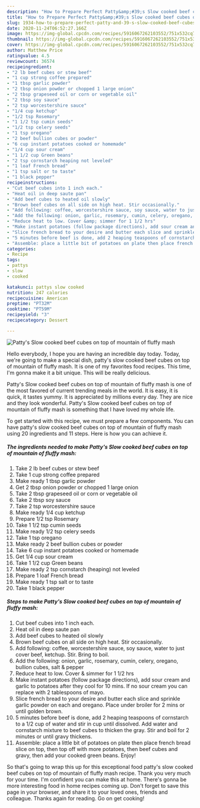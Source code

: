 ```yaml
---
description: "How to Prepare Perfect Patty&amp;#39;s Slow cooked beef cubes on top of mountain of fluffy mash"
title: "How to Prepare Perfect Patty&amp;#39;s Slow cooked beef cubes on top of mountain of fluffy mash"
slug: 1934-how-to-prepare-perfect-patty-and-39-s-slow-cooked-beef-cubes-on-top-of-mountain-of-fluffy-mash
date: 2020-11-24T06:52:27.166Z
image: https://img-global.cpcdn.com/recipes/5916067262103552/751x532cq70/pattys-slow-cooked-beef-cubes-on-top-of-mountain-of-fluffy-mash-recipe-main-photo.jpg
thumbnail: https://img-global.cpcdn.com/recipes/5916067262103552/751x532cq70/pattys-slow-cooked-beef-cubes-on-top-of-mountain-of-fluffy-mash-recipe-main-photo.jpg
cover: https://img-global.cpcdn.com/recipes/5916067262103552/751x532cq70/pattys-slow-cooked-beef-cubes-on-top-of-mountain-of-fluffy-mash-recipe-main-photo.jpg
author: Matthew Price
ratingvalue: 4.5
reviewcount: 36574
recipeingredient:
- "2 lb beef cubes or stew beef"
- "1 cup strong coffee prepared"
- "1 tbsp garlic powder"
- "2 tbsp onion powder or chopped 1 large onion"
- "2 tbsp grapeseed oil or corn or vegetable oil"
- "2 tbsp soy sauce"
- "2 tsp worcestershire sauce"
- "1/4 cup ketchup"
- "1/2 tsp Rosemary"
- "1 1/2 tsp cumin seeds"
- "1/2 tsp celery seeds"
- "1 tsp oregano"
- "2 beef bullion cubes or powder"
- "6 cup instant potatoes cooked or homemade"
- "1/4 cup sour cream"
- "1 1/2 cup Green beans"
- "2 tsp cornstarch heaping not leveled"
- "1 loaf French bread"
- "1 tsp salt or to taste"
- "1 black pepper"
recipeinstructions:
- "Cut beef cubes into 1 inch each."
- "Heat oil in deep saute pan"
- "Add beef cubes to heated oil slowly"
- "Brown beef cubes on all side on high heat. Stir occasionally."
- "Add following: coffee, worcestershire sauce, soy sauce, water to just cover beef, ketchup. Stir. Bring to boil."
- "Add the following: onion, garlic, rosemary, cumin, celery, oregano, bullion cubes, salt &amp; pepper"
- "Reduce heat to low. Cover &amp; simmer for 1 1/2 hrs"
- "Make instant potatoes (follow package directions), add sour cream and garlic to potatoes after they cool for 10 mins. If no sour cream you can replace with 2 tablespoons of mayo."
- "Slice french bread to your desire and butter each slice and sprinkle garlic powder on each and oregano. Place under broiler for 2 mins or until golden brown."
- "5 minutes before beef is done, add 2 heaping teaspoons of cornstarch to a 1/2 cup of water and stir in cup until dissolved. Add water and cornstarch mixture to beef cubes to thicken the gray. Stir and boil for 2 minutes or until gravy thickens."
- "Assemble: place a little bit of potatoes on plate then place french bread slice on top, then top off with more potatoes, then beef cubes and gravy, then add your cooked green beans. Enjoy!"
categories:
- Recipe
tags:
- pattys
- slow
- cooked

katakunci: pattys slow cooked 
nutrition: 247 calories
recipecuisine: American
preptime: "PT32M"
cooktime: "PT59M"
recipeyield: "3"
recipecategory: Dessert

---
```



![Patty&#39;s Slow cooked beef cubes on top of mountain of fluffy mash](https://img-global.cpcdn.com/recipes/5916067262103552/751x532cq70/pattys-slow-cooked-beef-cubes-on-top-of-mountain-of-fluffy-mash-recipe-main-photo.jpg)

Hello everybody, I hope you are having an incredible day today. Today, we're going to make a special dish, patty&#39;s slow cooked beef cubes on top of mountain of fluffy mash. It is one of my favorites food recipes. This time, I'm gonna make it a bit unique. This will be really delicious.

Patty&#39;s Slow cooked beef cubes on top of mountain of fluffy mash is one of the most favored of current trending meals in the world. It is easy, it is quick, it tastes yummy. It is appreciated by millions every day. They are nice and they look wonderful. Patty&#39;s Slow cooked beef cubes on top of mountain of fluffy mash is something that I have loved my whole life.




To get started with this recipe, we must prepare a few components. You can have patty&#39;s slow cooked beef cubes on top of mountain of fluffy mash using 20 ingredients and 11 steps. Here is how you can achieve it.

<!--inarticleads1-->

##### The ingredients needed to make Patty&#39;s Slow cooked beef cubes on top of mountain of fluffy mash:

1. Take 2 lb beef cubes or stew beef
1. Take 1 cup strong coffee prepared
1. Make ready 1 tbsp garlic powder
1. Get 2 tbsp onion powder or chopped 1 large onion
1. Take 2 tbsp grapeseed oil or corn or vegetable oil
1. Take 2 tbsp soy sauce
1. Take 2 tsp worcestershire sauce
1. Make ready 1/4 cup ketchup
1. Prepare 1/2 tsp Rosemary
1. Take 1 1/2 tsp cumin seeds
1. Make ready 1/2 tsp celery seeds
1. Take 1 tsp oregano
1. Make ready 2 beef bullion cubes or powder
1. Take 6 cup instant potatoes cooked or homemade
1. Get 1/4 cup sour cream
1. Take 1 1/2 cup Green beans
1. Make ready 2 tsp cornstarch (heaping) not leveled
1. Prepare 1 loaf French bread
1. Make ready 1 tsp salt or to taste
1. Take 1 black pepper




<!--inarticleads2-->

##### Steps to make Patty&#39;s Slow cooked beef cubes on top of mountain of fluffy mash:

1. Cut beef cubes into 1 inch each.
1. Heat oil in deep saute pan
1. Add beef cubes to heated oil slowly
1. Brown beef cubes on all side on high heat. Stir occasionally.
1. Add following: coffee, worcestershire sauce, soy sauce, water to just cover beef, ketchup. Stir. Bring to boil.
1. Add the following: onion, garlic, rosemary, cumin, celery, oregano, bullion cubes, salt &amp; pepper
1. Reduce heat to low. Cover &amp; simmer for 1 1/2 hrs
1. Make instant potatoes (follow package directions), add sour cream and garlic to potatoes after they cool for 10 mins. If no sour cream you can replace with 2 tablespoons of mayo.
1. Slice french bread to your desire and butter each slice and sprinkle garlic powder on each and oregano. Place under broiler for 2 mins or until golden brown.
1. 5 minutes before beef is done, add 2 heaping teaspoons of cornstarch to a 1/2 cup of water and stir in cup until dissolved. Add water and cornstarch mixture to beef cubes to thicken the gray. Stir and boil for 2 minutes or until gravy thickens.
1. Assemble: place a little bit of potatoes on plate then place french bread slice on top, then top off with more potatoes, then beef cubes and gravy, then add your cooked green beans. Enjoy!




So that's going to wrap this up for this exceptional food patty&#39;s slow cooked beef cubes on top of mountain of fluffy mash recipe. Thank you very much for your time. I'm confident you can make this at home. There's gonna be more interesting food in home recipes coming up. Don't forget to save this page in your browser, and share it to your loved ones, friends and colleague. Thanks again for reading. Go on get cooking!
